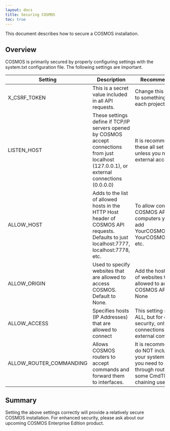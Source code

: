 ```yaml
---
layout: docs
title: Securing COSMOS
toc: true
---
```


This document describes how to secure a COSMOS installation.

## Overview

COSMOS is primarily secured by properly configuring settings with the system.txt configuration file. The following settings are important.

| Setting                 | Description                                                                                                                                    | Recommended Settings                                                                                                                                                        |
| ----------------------- | ---------------------------------------------------------------------------------------------------------------------------------------------- | --------------------------------------------------------------------------------------------------------------------------------------------------------------------------- |
| X_CSRF_TOKEN            | This is a secret value included in all API requests.                                                                                           | Change this from the default to something different for each project.                                                                                                       |
| LISTEN_HOST             | These settings define if TCP/IP servers opened by COSMOS accept connections from just localhost (127.0.0.1), or external connections (0.0.0.0) | It is recommended to leave these all set at 127.0.0.1 unless you need to allow external access                                                                              |
| ALLOW_HOST              | Adds to the list of allowed hosts in the HTTP Host header of COSMOS API requests. Defaults to just localhost:7777, localhost:7778, etc.        | To allow connections to COSMOS APIs from external computers you will need to add YourCOSMOSServerIP:7777, YourCOSMOSServerIP:7778, etc.                                     |
| ALLOW_ORIGIN            | Used to specify websites that are allowed to access COSMOS. Default to None.                                                                   | Add the hostname and port of websites that should be allowed to access the COSMOS API. Typically None                                                                       |
| ALLOW_ACCESS            | Specifies hosts (IP Addresses) that are allowed to connect                                                                                     | This setting still defaults to ALL, but for enhanced security, only allow connections from expected external computers.                                                     |
| ALLOW_ROUTER_COMMANDING | Allows COSMOS routers to accept commands and forward them to interfaces.                                                                       | It is recommended that you do NOT include this line in your system.txt file unless you need to send commands through routers (such as some CmdTlmServer chaining use cases) |

## Summary

Setting the above settings correctly will provide a relatively secure COSMOS installation.
For enhanced security, please ask about our upcoming COSMOS Enterprise Edition product.
